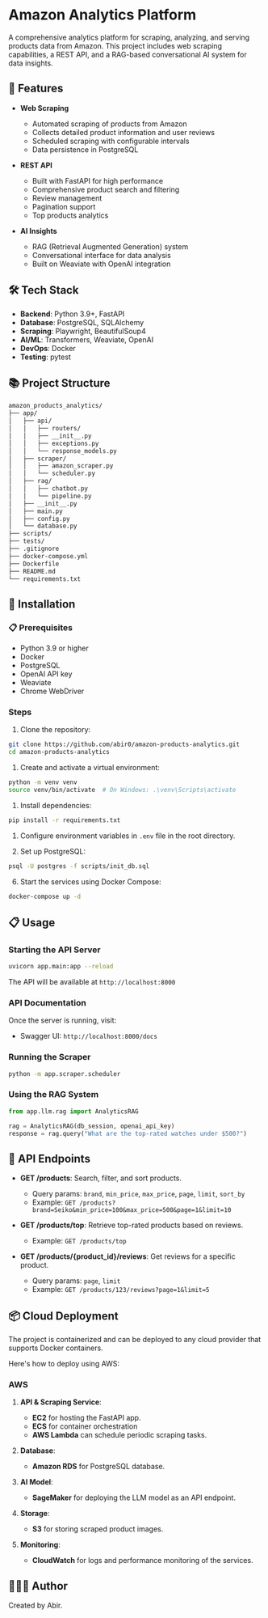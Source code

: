 # Amazon Analytics Platform

A comprehensive analytics platform for scraping, analyzing, and serving products data from Amazon. This project includes web scraping capabilities, a REST API, and a RAG-based conversational AI system for data insights.


## 🚀 Features

- **Web Scraping**
  - Automated scraping of products from Amazon
  - Collects detailed product information and user reviews
  - Scheduled scraping with configurable intervals
  - Data persistence in PostgreSQL

- **REST API**
  - Built with FastAPI for high performance
  - Comprehensive product search and filtering
  - Review management
  - Pagination support
  - Top products analytics

- **AI Insights**
  - RAG (Retrieval Augmented Generation) system
  - Conversational interface for data analysis
  - Built on Weaviate with OpenAI integration


## 🛠️ Tech Stack

- **Backend**: Python 3.9+, FastAPI
- **Database**: PostgreSQL, SQLAlchemy
- **Scraping**: Playwright, BeautifulSoup4
- **AI/ML**: Transformers, Weaviate, OpenAI
- **DevOps**: Docker
- **Testing**: pytest


## 📚 Project Structure

```bash
amazon_products_analytics/
├── app/
│   ├── api/
│   │   ├── routers/
│   │   ├── __init__.py
│   │   ├── exceptions.py
│   │   └── response_models.py
│   ├── scraper/
│   │   ├── amazon_scraper.py
│   │   └── scheduler.py
│   ├── rag/
│   │   ├── chatbot.py
│   │   └── pipeline.py
│   ├── __init__.py
│   ├── main.py
│   ├── config.py
│   └── database.py
├── scripts/
├── tests/
├── .gitignore
├── docker-compose.yml
├── Dockerfile
├── README.md
└── requirements.txt
```


## 🔧 Installation

### 📋 Prerequisites

- Python 3.9 or higher
- Docker
- PostgreSQL
- OpenAI API key
- Weaviate
- Chrome WebDriver

### Steps

1. Clone the repository:
```bash
git clone https://github.com/abir0/amazon-products-analytics.git
cd amazon-products-analytics
```

1. Create and activate a virtual environment:
```bash
python -m venv venv
source venv/bin/activate  # On Windows: .\venv\Scripts\activate
```

1. Install dependencies:
```bash
pip install -r requirements.txt
```

1. Configure environment variables in `.env` file in the root directory.


5. Set up PostgreSQL:
```bash
psql -U postgres -f scripts/init_db.sql
```

6. Start the services using Docker Compose:
```bash
docker-compose up -d
```


## 📋 Usage

### Starting the API Server

```bash
uvicorn app.main:app --reload
```

The API will be available at `http://localhost:8000`

### API Documentation

Once the server is running, visit:
- Swagger UI: `http://localhost:8000/docs`

### Running the Scraper

```bash
python -m app.scraper.scheduler
```

### Using the RAG System

```python
from app.llm.rag import AnalyticsRAG

rag = AnalyticsRAG(db_session, openai_api_key)
response = rag.query("What are the top-rated watches under $500?")
```

## 🔌 API Endpoints

- **GET /products**: Search, filter, and sort products.
  - Query params: `brand`, `min_price`, `max_price`, `page`, `limit`, `sort_by`
  - Example: `GET /products?brand=Seiko&min_price=100&max_price=500&page=1&limit=10`

- **GET /products/top**: Retrieve top-rated products based on reviews.
  - Example: `GET /products/top`

- **GET /products/{product_id}/reviews**: Get reviews for a specific product.
  - Query params: `page`, `limit`
  - Example: `GET /products/123/reviews?page=1&limit=5`


## 📦 Cloud Deployment

The project is containerized and can be deployed to any cloud provider that supports Docker containers.

Here's how to deploy using AWS:

### AWS

1. **API & Scraping Service**: 
   - **EC2** for hosting the FastAPI app.
   - **ECS** for container orchestration
   - **AWS Lambda** can schedule periodic scraping tasks.

2. **Database**: 
   - **Amazon RDS** for PostgreSQL database.

3. **AI Model**:
   - **SageMaker** for deploying the LLM model as an API endpoint.

4. **Storage**: 
   - **S3** for storing scraped product images.

5. **Monitoring**:
   - **CloudWatch** for logs and performance monitoring of the services.


## 👨🏻‍💻 Author

Created by Abir.
